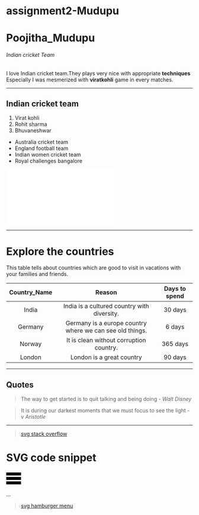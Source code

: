 # assignment2-Mudupu
# Poojitha_Mudupu
######  Indian cricket Team
I love Indian cricket team.They plays very nice with appropriate **techniques**</br>
Especially I was mesmerized with **viratkohli** game in every matches.

---

## Indian cricket team
1. Virat kohli 
2. Rohit sharma 
3. Bhuvaneshwar 
* Australia cricket team
* England football team
* Indian women cricket team
* Royal challenges bangalore

![About Poojitha](AboutMe.md)

---

# Explore the countries
This table tells about countries which are good to visit in vacations with your families and friends.<br>

| **Country_Name**| **Reason**| **Days to spend**|
|     :---:       |    :---:    |    :---:         |
|  India       |  India is a cultured country with diversity. |30 days |
|  Germany     |  Germany is a europe country where we can see old things.|  6 days |
|  Norway      |  It is clean without corruption country.| 365 days |
|  London      |  London is a great country| 90 days|

---

## Quotes
>   The way to get started is to quit talking and being doing  -  *Walt Disney* 

>   It is during our darkest moments that we must focus to see the light  - v *Aristotle*

---

> [svg stack overflow](https://stackoverflow.com/questions/50537363/what-is-it-in-svg-file)

# SVG code snippet
<svg viewBox="0 0 100 80" width="40" height="40">
  <rect width="100" height="20"></rect>
  <rect y="30" width="100" height="20"></rect>
  <rect y="60" width="100" height="20"></rect>
</svg>

...

> [svg hamburger menu](https://css-tricks.com/snippets/svg/svg-hamburger-menu/)


